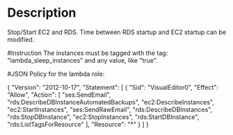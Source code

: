 # Description
Stop/Start EC2 and RDS. Time between RDS startup and EC2 startup can be modified.

#Instruction
The instances must be tagged with the tag: "lambda_sleep_instances" and any value, like "true".

#JSON Policy for the lambda role:

{
    "Version": "2012-10-17",
    "Statement": [
        {
            "Sid": "VisualEditor0",
            "Effect": "Allow",
            "Action": [
                "ses:SendEmail",
                "rds:DescribeDBInstanceAutomatedBackups",
                "ec2:DescribeInstances",
                "ec2:StartInstances",
                "ses:SendRawEmail",
                "rds:DescribeDBInstances",
                "rds:StopDBInstance",
                "ec2:StopInstances",
                "rds:StartDBInstance",
                "rds:ListTagsForResource"
            ],
            "Resource": "*"
        }
    ]
}
